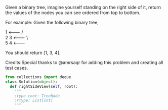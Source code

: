 Given a binary tree, imagine yourself standing on the right side of it, return the values of the nodes you can see ordered from top to bottom.


For example:
Given the following binary tree,

   1            <---
 /   \
2     3         <---
 \     \
  5     4       <---



You should return [1, 3, 4].


Credits:Special thanks to @amrsaqr for adding this problem and creating all test cases.


```python
from collections import deque
class Solution(object):
  def rightSideView(self, root):
    """
    :type root: TreeNode
    :rtype: List[int]
    """
```
